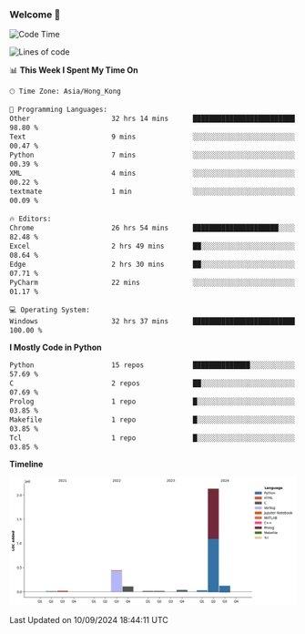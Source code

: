 ### Welcome 👋

<!--START_SECTION:waka-->
![Code Time](http://img.shields.io/badge/Code%20Time-668%20hrs%2027%20mins-blue)

![Lines of code](https://img.shields.io/badge/From%20Hello%20World%20I%27ve%20Written-2.9%20million%20lines%20of%20code-blue)

📊 **This Week I Spent My Time On** 

```text
🕑︎ Time Zone: Asia/Hong_Kong

💬 Programming Languages: 
Other                    32 hrs 14 mins      █████████████████████████   98.80 % 
Text                     9 mins              ░░░░░░░░░░░░░░░░░░░░░░░░░   00.47 % 
Python                   7 mins              ░░░░░░░░░░░░░░░░░░░░░░░░░   00.39 % 
XML                      4 mins              ░░░░░░░░░░░░░░░░░░░░░░░░░   00.22 % 
textmate                 1 min               ░░░░░░░░░░░░░░░░░░░░░░░░░   00.09 % 

🔥 Editors: 
Chrome                   26 hrs 54 mins      █████████████████████░░░░   82.48 % 
Excel                    2 hrs 49 mins       ██░░░░░░░░░░░░░░░░░░░░░░░   08.64 % 
Edge                     2 hrs 30 mins       ██░░░░░░░░░░░░░░░░░░░░░░░   07.71 % 
PyCharm                  22 mins             ░░░░░░░░░░░░░░░░░░░░░░░░░   01.17 % 

💻 Operating System: 
Windows                  32 hrs 37 mins      █████████████████████████   100.00 % 
```

**I Mostly Code in Python** 

```text
Python                   15 repos            ██████████████░░░░░░░░░░░   57.69 % 
C                        2 repos             ██░░░░░░░░░░░░░░░░░░░░░░░   07.69 % 
Prolog                   1 repo              █░░░░░░░░░░░░░░░░░░░░░░░░   03.85 % 
Makefile                 1 repo              █░░░░░░░░░░░░░░░░░░░░░░░░   03.85 % 
Tcl                      1 repo              █░░░░░░░░░░░░░░░░░░░░░░░░   03.85 % 
```



**Timeline**

![Lines of Code chart](https://raw.githubusercontent.com/xhj2501/xhj2501/main/assets/bar_graph.png)


 Last Updated on 10/09/2024 18:44:11 UTC
<!--END_SECTION:waka-->


